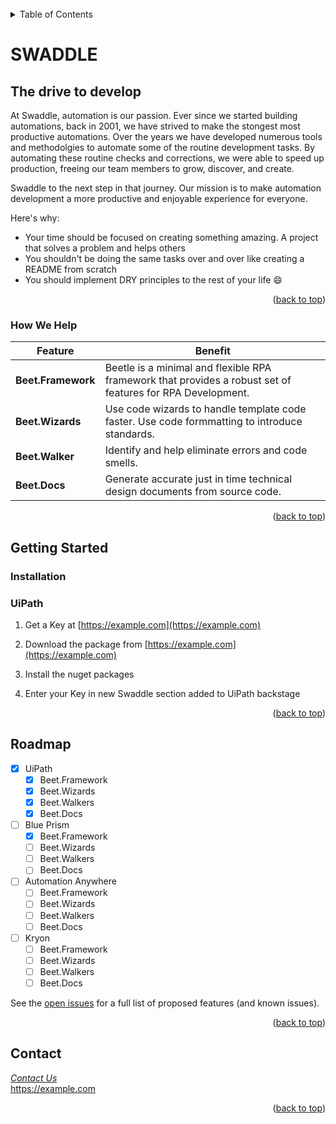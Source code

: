<div id="top"></div>

<!-- PROJECT SHIELDS -->
<!--
*** I'm using markdown "reference style" links for readability.
*** Reference links are enclosed in brackets [ ] instead of parentheses ( ).
*** See the bottom of this document for the declaration of the reference variables
*** for contributors-url, forks-url, etc. This is an optional, concise syntax you may use.
*** https://www.markdownguide.org/basic-syntax/#reference-style-links
-->


<!-- PROJECT LOGO -->
<br />

<!-- TABLE OF CONTENTS -->
<details>
  <summary>Table of Contents</summary>
  <ol>
    <li>
      <a href="#about-the-project">About The Project</a>
      <ul>
        <li><a href="#built-with">How we help</a></li>
      </ul>
    </li>
    <li>
      <a href="#getting-started">Getting Started</a>
      <ul>
        <li><a href="#prerequisites">Prerequisites</a></li>
        <li><a href="#installation">Installation</a></li>
      </ul>
    </li>
    <li><a href="#usage">Usage</a></li>
    <li><a href="#roadmap">Roadmap</a></li>
    <li><a href="#contributing">Contributing</a></li>
    <li><a href="#license">License</a></li>
    <li><a href="#contact">Contact</a></li>
    <li><a href="#acknowledgments">Acknowledgments</a></li>
  </ol>
</details>

# SWADDLE

<!-- ABOUT THE PROJECT -->
## The drive to develop

At Swaddle, automation is our passion. Ever since we started building automations, back in 2001, we have strived to make the stongest most productive automations. Over the years we have developed numerous tools and methodolgies to automate some of the routine development tasks. By automating these routine checks and corrections, we were able to speed up production, freeing our team members to grow, discover, and create.

Swaddle to the next step in that journey. Our mission is to make automation development a more productive and enjoyable experience for everyone.




Here's why:
* Your time should be focused on creating something amazing. A project that solves a problem and helps others
* You shouldn't be doing the same tasks over and over like creating a README from scratch
* You should implement DRY principles to the rest of your life :smile:



<p align="right">(<a href="#top">back to top</a>)</p>



### How We Help

| **Feature** | Benefit |
| --- | --- |
| **Beet.Framework** | Beetle is a minimal and flexible RPA framework that provides a robust set of features for RPA Development. |
| **Beet.Wizards** | Use code wizards to handle template code faster. Use code formmatting to introduce standards.|
| **Beet.Walker** | Identify and help eliminate errors and code smells. |
| **Beet.Docs** | Generate accurate just in time technical design documents from source code. |



<p align="right">(<a href="#top">back to top</a>)</p>



<!-- GETTING STARTED -->
## Getting Started
### Installation

### UiPath

1. Get a Key at [https://example.com](https://example.com)

2. Download the package from [https://example.com](https://example.com)

3. Install the nuget packages

4. Enter your Key in new Swaddle section added to UiPath backstage

<p align="right">(<a href="#top">back to top</a>)</p>



<!-- ROADMAP -->
## Roadmap

- [x] UiPath
  - [x] Beet.Framework
  - [x] Beet.Wizards
  - [x] Beet.Walkers
  - [x] Beet.Docs   
- [ ] Blue Prism
  - [X] Beet.Framework
  - [ ] Beet.Wizards
  - [ ] Beet.Walkers
  - [ ] Beet.Docs   
- [ ] Automation Anywhere
  - [ ] Beet.Framework
  - [ ] Beet.Wizards
  - [ ] Beet.Walkers
  - [ ] Beet.Docs   
- [ ] Kryon
  - [ ] Beet.Framework
  - [ ] Beet.Wizards
  - [ ] Beet.Walkers
  - [ ] Beet.Docs 

See the [open issues](https://github.com/othneildrew/Best-README-Template/issues) for a full list of proposed features (and known issues).

<p align="right">(<a href="#top">back to top</a>)</p>



<!-- CONTACT -->
## Contact

_[Contact Us](email@swaddle.io)_ </br>
https://example.com
<p align="right">(<a href="#top">back to top</a>)</p>


